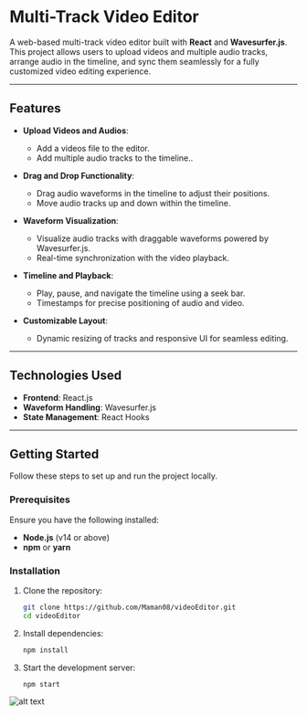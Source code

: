 # Multi-Track Video Editor

A web-based multi-track video editor built with **React** and **Wavesurfer.js**. This project allows users to upload videos and multiple audio tracks, arrange audio in the timeline, and sync them seamlessly for a fully customized video editing experience.

---

## Features

- **Upload Videos and Audios**:
  - Add a videos file to the editor.
  - Add multiple audio tracks to the timeline..

- **Drag and Drop Functionality**:
  - Drag audio waveforms in the timeline to adjust their positions.
  - Move audio tracks up and down within the timeline.

- **Waveform Visualization**:
  - Visualize audio tracks with draggable waveforms powered by Wavesurfer.js.
  - Real-time synchronization with the video playback.

- **Timeline and Playback**:
  - Play, pause, and navigate the timeline using a seek bar.
  - Timestamps for precise positioning of audio and video.

- **Customizable Layout**:
  - Dynamic resizing of tracks and responsive UI for seamless editing.

---

## Technologies Used

- **Frontend**: React.js
- **Waveform Handling**: Wavesurfer.js
- **State Management**: React Hooks


---

## Getting Started

Follow these steps to set up and run the project locally.

### Prerequisites

Ensure you have the following installed:

- **Node.js** (v14 or above)
- **npm** or **yarn**

### Installation

1. Clone the repository:
   ```bash
   git clone https://github.com/Maman08/videoEditor.git
   cd videoEditor

2. Install dependencies:
   ```bash
   npm install

3. Start the development server:
   ```bash
   npm start   

![alt text](image-1.png)
